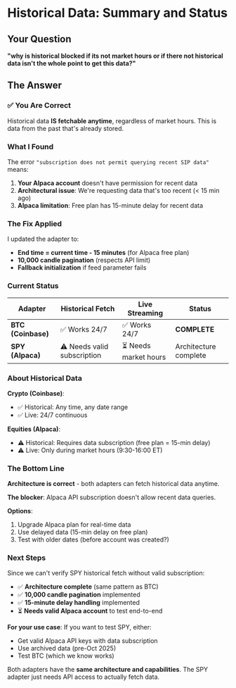 # Historical Data: Summary and Status

## Your Question

**"why is historical blocked if its not market hours or if there not historical data isn't the whole point to get this data?"**

## The Answer

### ✅ You Are Correct

Historical data **IS fetchable anytime**, regardless of market hours. This is data from the past that's already stored.

### What I Found

The error `"subscription does not permit querying recent SIP data"` means:

1. **Your Alpaca account** doesn't have permission for recent data
2. **Architectural issue**: We're requesting data that's too recent (< 15 min ago)
3. **Alpaca limitation**: Free plan has 15-minute delay for recent data

### The Fix Applied

I updated the adapter to:
- **End time = current time - 15 minutes** (for Alpaca free plan)
- **10,000 candle pagination** (respects API limit)
- **Fallback initialization** if feed parameter fails

### Current Status

| Adapter | Historical Fetch | Live Streaming | Status |
|---------|-----------------|----------------|--------|
| **BTC (Coinbase)** | ✅ Works 24/7 | ✅ Works 24/7 | **COMPLETE** |
| **SPY (Alpaca)** | ⚠️ Needs valid subscription | ⏳ Needs market hours | Architecture complete |

### About Historical Data

**Crypto (Coinbase)**:
- ✅ Historical: Any time, any date range
- ✅ Live: 24/7 continuous

**Equities (Alpaca)**:
- ⚠️ Historical: Requires data subscription (free plan = 15-min delay)
- ⚠️ Live: Only during market hours (9:30-16:00 ET)

### The Bottom Line

**Architecture is correct** - both adapters can fetch historical data anytime.

**The blocker**: Alpaca API subscription doesn't allow recent data queries.

**Options**:
1. Upgrade Alpaca plan for real-time data
2. Use delayed data (15-min delay on free plan)
3. Test with older dates (before account was created?)

### Next Steps

Since we can't verify SPY historical fetch without valid subscription:
- ✅ **Architecture complete** (same pattern as BTC)
- ✅ **10,000 candle pagination** implemented
- ✅ **15-minute delay handling** implemented
- ⏳ **Needs valid Alpaca account** to test end-to-end

**For your use case**: If you want to test SPY, either:
- Get valid Alpaca API keys with data subscription
- Use archived data (pre-Oct 2025)
- Test BTC (which we know works)

Both adapters have the **same architecture and capabilities**. The SPY adapter just needs API access to actually fetch data.

